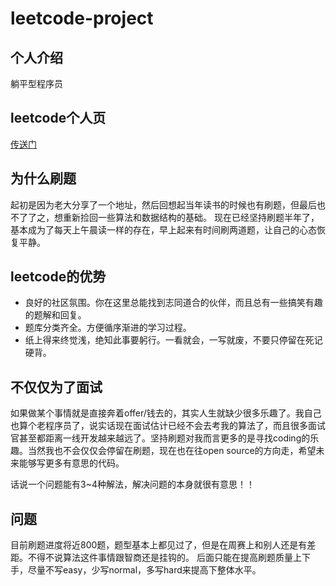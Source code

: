 # leetcode-project
## 个人介绍
躺平型程序员
## leetcode个人页
[传送门](https://leetcode-cn.com/u/leiwingqueen/)
## 为什么刷题
起初是因为老大分享了一个地址，然后回想起当年读书的时候也有刷题，但最后也不了了之，想重新捡回一些算法和数据结构的基础。
现在已经坚持刷题半年了，基本成为了每天上午晨读一样的存在，早上起来有时间刷两道题，让自己的心态恢复平静。
## leetcode的优势
- 良好的社区氛围。你在这里总能找到志同道合的伙伴，而且总有一些搞笑有趣的题解和回复。
- 题库分类齐全。方便循序渐进的学习过程。
- 纸上得来终觉浅，绝知此事要躬行。一看就会，一写就废，不要只停留在死记硬背。
## 不仅仅为了面试
如果做某个事情就是直接奔着offer/钱去的，其实人生就缺少很多乐趣了。我自己也算个老程序员了，说实话现在面试估计已经不会去考我的算法了，而且很多面试官甚至都距离一线开发越来越远了。坚持刷题对我而言更多的是寻找coding的乐趣。当然我也不会仅仅会停留在刷题，现在也在往open source的方向走，希望未来能够写更多有意思的代码。

话说一个问题能有3~4种解法，解决问题的本身就很有意思！！
## 问题
目前刷题进度将近800题，题型基本上都见过了，但是在周赛上和别人还是有差距。不得不说算法这件事情跟智商还是挂钩的。
后面只能在提高刷题质量上下手，尽量不写easy，少写normal，多写hard来提高下整体水平。

